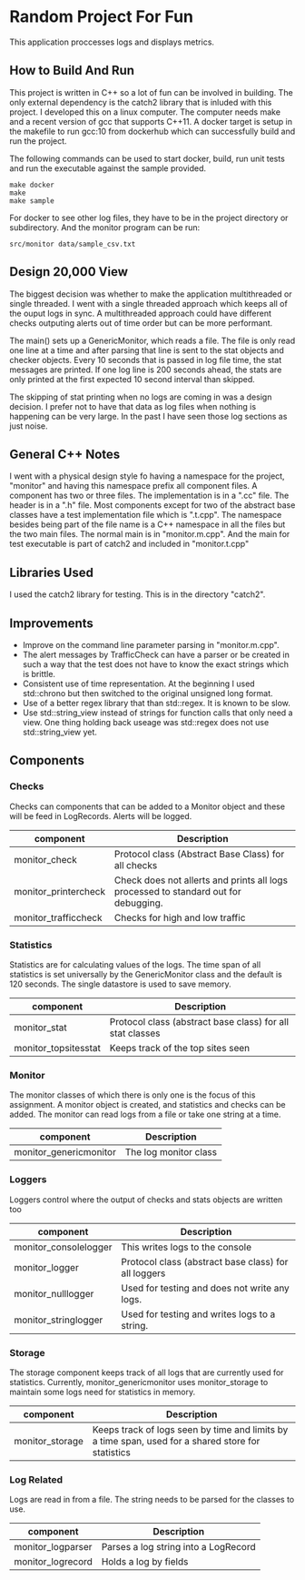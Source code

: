 # Random Project For Fun

This application proccesses logs and displays metrics.

## How to Build And Run

This project is written in C++ so a lot of fun can be involved in building.
The only external dependency is the catch2 library that is inluded with this project.
I developed this on a linux computer. The computer needs make and a recent version of gcc
that supports C++11. A docker target is setup in the makefile to run gcc:10 from
dockerhub which can successfully build and run the project.

The following commands can be used to start docker, build, run unit tests and run the executable
against the sample provided.

```shell
make docker
make
make sample
```

For docker to see other log files, they have to be in the project directory or subdirectory. And the monitor program can be run:
```shell
src/monitor data/sample_csv.txt
```

## Design 20,000 View

The biggest decision was whether to make the application multithreaded or single threaded. I went with a single threaded
approach which keeps all of the ouput logs in sync. A multithreaded approach could have different checks outputing
alerts out of time order but can be more performant.

The main() sets up a GenericMonitor, which reads a file. The file is only read one line at a time
and after parsing that line is sent to the stat objects and checker objects. Every 10 seconds
that is passed in log file time, the stat messages are printed. If one log line is 200 seconds ahead,
the stats are only printed at the first expected 10 second interval than skipped.

The skipping of stat printing when no logs are coming in was a design decision. I prefer not to have that data
as log files when nothing is happening can be very large. In the past I have seen those log sections as just noise.

## General C++ Notes

I went with a physical design style fo having a namespace for the project, "monitor"
and having this namespace prefix all component files. A component has two or three files.
The implementation is in a ".cc" file. The header is in a ".h" file. Most components except for
two of the abstract base classes have a test implementation file which is ".t.cpp". The namespace
besides being part of the file name is a C++ namespace in all the files but the two main files.
The normal main is in "monitor.m.cpp". And the main for test executable is part of catch2
and included in "monitor.t.cpp"

## Libraries Used

I used the catch2 library for testing. This is in the directory "catch2".

## Improvements

- Improve on the command line parameter parsing in "monitor.m.cpp".
- The alert messages by TrafficCheck can have a parser or be created in such a way that the test
does not have to know the exact strings which is brittle.
- Consistent use of time representation. At the beginning I used std::chrono but then switched to
the original unsigned long format.
- Use of a better regex library that than std::regex. It is known to be slow.
- Use std::string_view instead of strings for function calls that only need a view. One thing
holding back useage was std::regex does not use std::string_view yet.

## Components


### Checks

Checks can components that can be added to a Monitor object and these will be feed in LogRecords. Alerts will be logged.

component             | Description
----------------------|--------------------------------------------------------------------------------------
monitor_check         | Protocol class (Abstract Base Class) for all checks
monitor_printercheck  | Check does not allerts and prints all logs processed to standard out for debugging.
monitor_trafficcheck  | Checks for high and low traffic

### Statistics

Statistics are for calculating values of the logs. The time span of all statistics is set universally by
the GenericMonitor class and the default is 120 seconds. The single datastore is used to save memory.

component             | Description
----------------------|--------------------------------------------------------------------------------------
monitor_stat          | Protocol class (abstract base class) for all stat classes
monitor_topsitesstat  | Keeps track of the top sites seen

### Monitor

The monitor classes of which there is only one is the focus of this assignment. A monitor object is created, and
statistics and checks can be added. The monitor can read logs from a file or take one string at a time.

component              | Description
-----------------------|--------------------------------------------------------------------------------------
monitor_genericmonitor | The log monitor class

### Loggers

Loggers control where the output of checks and stats objects are written too

component              | Description
-----------------------|--------------------------------------------------------------------------------------
monitor_consolelogger  | This writes logs to the console
monitor_logger         | Protocol class (abstract base class) for all loggers
monitor_nulllogger     | Used for testing and does not write any logs.
monitor_stringlogger   | Used for testing and writes logs to a string.

### Storage

The storage component keeps track of all logs that are currently used for statistics. Currently,
monitor_genericmonitor uses monitor_storage to maintain some logs need for statistics in memory. 

component              | Description
-----------------------|--------------------------------------------------------------------------------------
monitor_storage        | Keeps track of logs seen by time and limits by a time span, used for a shared store for statistics


### Log Related

Logs are read in from a file. The string needs to be parsed for the classes to use.

component              | Description
-----------------------|--------------------------------------------------------------------------------------
monitor_logparser      | Parses a log string into a LogRecord
monitor_logrecord      | Holds a log by fields
